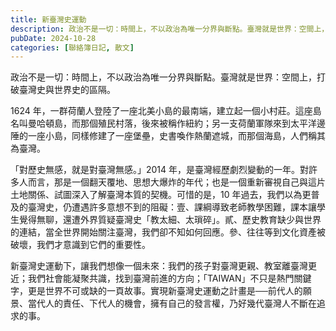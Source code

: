 ```yaml
---
title: 新臺灣史運動
description: 政治不是一切：時間上，不以政治為唯一分界與斷點。臺灣就是世界：空間上，打破臺灣史與世界史的區隔。1624 年，一群荷蘭人登陸了一座北美小島的最南端，建立起一個小村莊。這座島名叫曼哈頓島，而那個殖民村落……
pubDate: 2024-10-28
categories: [聯絡簿日記, 散文]
---
```


政治不是一切：時間上，不以政治為唯一分界與斷點。臺灣就是世界：空間上，打破臺灣史與世界史的區隔。

1624 年，一群荷蘭人登陸了一座北美小島的最南端，建立起一個小村莊。這座島名叫曼哈頓島，而那個殖民村落，後來被稱作紐約；另一支荷蘭軍隊來到太平洋邊陲的一座小島，同樣修建了一座堡壘，史書喚作熱蘭遮城，而那個海島，人們稱其為臺灣。

「對歷史無感，就是對臺灣無感。」2014 年，是臺灣經歷劇烈變動的一年。對許多人而言，那是一個翻天覆地、思想大爆炸的年代；也是一個重新審視自己與這片土地關係、試圖深入了解臺灣本質的契機。可惜的是，10 年過去，我們以為更普及的臺灣史，仍遭遇許多意想不到的阻礙：壹、課綱導致老師教學困難，課本讓學生覺得無聊，還遭外界質疑臺灣史「教太細、太瑣碎」。貳、歷史教育缺少與世界的連結，當全世界開始關注臺灣，我們卻不知如何回應。參、往往等到文化資產被破壞，我們才意識到它們的重要性。

新臺灣史運動下，讓我們想像一個未來：我們的孩子對臺灣更親、教室離臺灣更近；我們社會能凝聚共識，找到臺灣前進的方向；「TAIWAN」不只是熱門關鍵字，更是世界不可或缺的一頁故事。實現新臺灣史運動之計畫是──前代人的願景、當代人的責任、下代人的機會，擁有自己的發言權，乃好幾代臺灣人不斷在追求的事。
